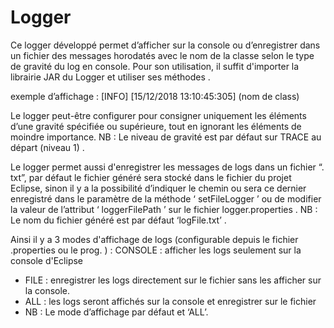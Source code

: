 # Logger
Ce logger développé permet d’afficher sur la console ou d’enregistrer dans un fichier des messages horodatés avec le nom de la classe selon le type de gravité du log en console. Pour son utilisation, il suffit d'importer la librairie JAR du Logger et utiliser ses méthodes .
	
exemple d’affichage :
		[INFO] [15/12/2018 13:10:45:305] (nom de class) <message>
  
Le logger peut-être configurer pour consigner uniquement les éléments d’une gravité spécifiée ou supérieure, tout en ignorant les éléments de moindre importance.
              NB : Le niveau de gravité est par défaut sur TRACE au départ (niveau 1) .
              
Le logger permet aussi d'enregistrer les messages de logs dans un fichier “. txt”, par défaut le fichier généré sera stocké dans le fichier du projet Eclipse, sinon il y a la possibilité d’indiquer le chemin ou sera ce dernier enregistré dans le paramètre de la méthode ‘ setFileLogger ’ ou de modifier la valeur de l’attribut ‘ loggerFilePath ’  sur le fichier logger.properties .
              NB : Le nom du fichier généré est par défaut ‘logFile.txt’ .
              
Ainsi il y a 3 modes d'affichage de logs (configurable depuis le fichier .properties ou le prog. ) :
CONSOLE :  afficher les logs seulement sur la console d'Eclipse
  - FILE : enregistrer les logs directement sur le fichier sans les afficher sur la console.
  - ALL : les logs seront affichés sur la console et enregistrer sur le fichier 
  - NB : Le mode d’affichage par défaut et ‘ALL’.
